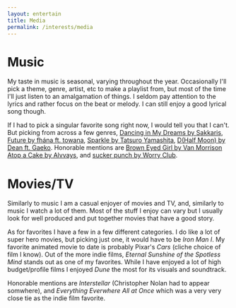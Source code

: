 ```yaml
---
layout: entertain
title: Media
permalink: /interests/media
---
```


# Music

My taste in music is seasonal, varying throughout the year. Occasionally I'll pick a theme, genre, artist, etc to make a playlist from, but most of the time I'll just listen to an amalgamation of things. I seldom pay attention to the lyrics and rather focus on the beat or melody. I can still enjoy a good lyrical song though.

If I had to pick a singular favorite song right now, I would tell you that I can't. But picking from across a few genres, [Dancing in My Dreams by Sakkaris](https://open.spotify.com/track/2AJLg7PR0Oom9kKJA4t6vK?si=a8996e92e8ef4d37), [Future by fhána ft. towana](https://open.spotify.com/track/0vdw3w47fXIAT7bvMDruky?si=f6b662f3bab44ca2), [Sparkle by Tatsuro Yamashita](https://www.youtube.com/watch?v=pqobRu9aR3M), [D(Half Moon) by Dean ft. Gaeko](https://open.spotify.com/track/3uA8SjMyDtwtt0jLPMQbVD?si=d95b27098ddf4613). Honorable mentions are [Brown Eyed Girl by Van Morrison](https://open.spotify.com/track/3yrSvpt2l1xhsV9Em88Pul) [Atop a Cake by Alvvays](https://open.spotify.com/track/6LC4cyrlOPeg2WXijaYrgj?si=7b76425e52994086), and [sucker punch by Worry Club](https://open.spotify.com/track/3mQf5o5DoE33NO4s2rWATD?si=ac54fed76fb34ae5).

# Movies/TV

Similarly to music I am a casual enjoyer of movies and TV, and, similarly to music I watch a lot of them. Most of the stuff I enjoy can vary but I usually look for well produced and put together movies that have a good story.

As for favorites I have a few in a few different categories. I do like a lot of super hero movies, but picking just one, it would have to be *Iron Man I*. My favorite animated movie to date is probably Pixar's *Cars* (cliche choice of film I know). Out of the more indie films, *Eternal Sunshine of the Spotless Mind* stands out as one of my favorites. While I have enjoyed a lot of high budget/profile films I enjoyed *Dune* the most for its visuals and soundtrack.

Honorable mentions are *Interstellar* (Christopher Nolan had to appear somwhere), and *Everything Everwhere All at Once* which was a very very close tie as the indie film favorite.

